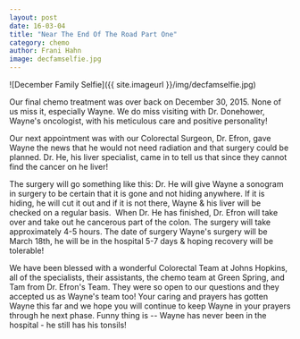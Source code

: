 ```yaml
---
layout: post
date: 16-03-04
title: "Near The End Of The Road Part One"
category: chemo
author: Frani Hahn
image: decfamselfie.jpg
---
```

![December Family Selfie]({{ site.imageurl }}/img/decfamselfie.jpg)

Our final chemo treatment was over back on December 30, 2015.  None of us miss it, especially Wayne. We do miss visiting with Dr. Donehower, Wayne's oncologist, with his meticulous care and positive personality!

Our next appointment was with our Colorectal Surgeon, Dr. Efron, gave Wayne the news that he would not need radiation and that surgery could be planned.  Dr. He, his liver specialist, came in to tell us that since they cannot find the cancer on he liver!    

The surgery will go something like this:  Dr. He will give Wayne a sonogram in surgery to be certain that it is gone and not hiding anywhere. If it is hiding, he will cut it out and if it is not there, Wayne & his liver will be checked on a regular basis.  When Dr. He has finished, Dr. Efron will take over and take out he cancerous part of the colon. The surgery will take approximately 4-5 hours. The date of surgery Wayne's surgery will be March 18th, he will be in the hospital 5-7 days & hoping recovery will be tolerable!

We have been blessed with a wonderful Colorectal Team at Johns Hopkins, all of the specialists, their assistants, the chemo team at Green Spring, and Tam from Dr. Efron's Team. They were so open to our questions and they accepted us as Wayne's team too!
Your caring and prayers has gotten Wayne this far and we hope you will continue to keep Wayne in your prayers through he next phase. Funny thing is -- Wayne has never been in the hospital - he still has his tonsils!
